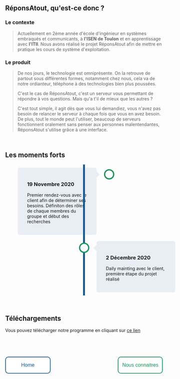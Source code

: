 <head>
  <meta charset="utf-8" />
  
  <style>
    .button {
      border: none;
      color: white;
      border-radius: 10px;
      text-align: center;
      text-decoration: none;
      display: inline-block;
      font-size: 16px;
      transition-duration: 1s;
      cursor: pointer;
    }
    .button1 {
      background-color: white; 
      color: #165A97;
      padding: 16px 49px;
      border: 2px solid #165A97;
    }
    .button1:hover {
      background-color: #165A97;
      color: white;
    }
    .button2 {
      background-color: white; 
      color: #159758;
      padding: 16px 12px;
      border: 2px solid #159758;
    }
    .button2:hover {
      background-color: #159758;
      color: white;
    }
    .timeline {
      position: relative;
      max-width: 1200px;
      margin: 0 auto;
    }
    .timeline::after {
      content: '';
      position: absolute;
      width: 6px;
      background-color: #165A97;
      top: 0;
      bottom: 0;
      left: 50%;
      margin-left: -3px;
    }
    .container {
      padding: 10px 40px;
      position: relative;
      background-color: inherit;
      width: 50%;
    }
    .container::after {
        content: '';
        position: absolute;
        width: 25px;
        height: 25px;
        right: -17px;
        background-color: white;
        border: 4px solid #159758;
        top: 15px;
        border-radius: 50%;
        z-index: 1;
    }
    .left {
      left: 0;
    }
    .right {
      left: 50%;
    }
    .left::before {
      content: " ";
      height: 0;
      position: absolute;
      top: 22px;
      width: 0;
      z-index: 1;
      right: 30px;
      border: medium solid #E8EEF4;
      border-width: 10px 0 10px 10px;
      border-color: transparent transparent transparent #E8EEF4;
    }
    .right::before {
      content: " ";
      height: 0;
      position: absolute;
      top: 22px;
      width: 0;
      z-index: 1;
      left: 30px;
      border: medium solid #E8EEF4;
      border-width: 10px 10px 10px 0;
      border-color: transparent #E8EEF4 transparent transparent;
    }
    .right::after {
      left: -16px;
    }
    .content {
      padding: 20px 30px;
      background-color: #E8EEF4;
      position: relative;
      border-radius: 6px;
    }
  </style>

</head>


## RéponsAtout, qu'est-ce donc ?

### Le contexte
>Actuellement en 2ème année d'école d'ingénieur en systèmes embraqués et communicants, à **l'ISEN de Toulon** et en apprentissage avec **l'ITII**. Nous avons réalisé le projet RéponsAtout afin de mettre en pratique les cours de système d'exploitation. 

### Le produit
>De nos jours, le technologie est omniprésente. On la retrouve de partout sous différentes formes, notamment chez nous, cela va de notre ordianteur, téléphone à des technologies bien plus poussées.
>
>C'est le cas de RéponsAtout, c'est un serveur vous permettant de répondre à vos questions. Mais qu'a t'il de mieux que les autres ?
>
>C'est tout simple, il agit dès que vous lui demandiez, vous n'avez pas besoin de relancer le serveur à chaque fois que vous en avez besoin. De plus, tout le monde peut l'utiliser, beaucoup de serveurs fonctionnent oralement sans penser aux personnes malentendantes, RéponsAtout s'utilise grâce à une interface.

<p>&nbsp;</p>

## Les moments forts

<div class="timeline">
  <div class="container left">
    <div class="content">
      <h3>19 Novembre 2020</h3>
      <p>Premier rendez-vous avec le client afin de déterminer ses besoins. Définiton des rôles de chaque membres du groupe et début des recherches</p>
    </div>
  </div>
  <div class="container right">
    <div class="content">
      <h3>2 Décembre 2020</h3>
      <p>Daily mainting avec le client, première étape du projet réalisé</p>
    </div>
  </div>
</div>

<p>&nbsp;</p>

## Téléchargements

Vous pouvez télécharger notre programme en cliquant sur <a href="../code.zip" download>ce lien</a>
<p>&nbsp;</p>
<p>&nbsp;</p>

<button class="button button1" onclick="window.location.href = 'https://eva-joly.github.io/ReponsAtout/';">Home</button>
<button class="button button2" style="float:right" onclick="window.location.href = 'https://eva-joly.github.io/ReponsAtout/assets/pages/01_nous_connaitre';">Nous connaitres</button>
